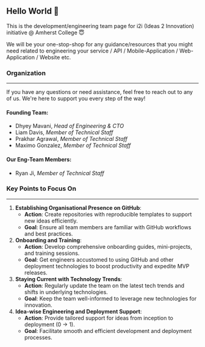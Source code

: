 ## Hello World 👋

This is the development/engineering team page for i2i (Ideas 2 Innovation) initiative @ Amherst College 😇

We will be your one-stop-shop for any guidance/resources that you might need related to engineering your service / API / Mobile-Application / Web-Application / Website etc.

### Organization
---
If you have any questions or need assistance, feel free to reach out to any of us. We're here to support you every step of the way!

#### Founding Team:
- Dhyey Mavani, _Head of Engineering & CTO_
- Liam Davis, _Member of Technical Staff_
- Prakhar Agrawal, _Member of Technical Staff_
- Maximo Gonzalez, _Member of Technical Staff_

#### Our Eng-Team Members:
- Ryan Ji, _Member of Technical Staff_

### Key Points to Focus On
---
1. **Establishing Organisational Presence on GitHub**:
    - **Action**: Create repositories with reproducible templates to support new ideas efficiently.
    - **Goal**: Ensure all team members are familiar with GitHub workflows and best practices.
2. **Onboarding and Training**:
    - **Action**: Develop comprehensive onboarding guides, mini-projects, and training sessions.
    - **Goal**: Get engineers accustomed to using GitHub and other deployment technologies to boost productivity and expedite MVP releases.
3. **Staying Current with Technology Trends**:
    - **Action**: Regularly update the team on the latest tech trends and shifts in underlying technologies.
    - **Goal**: Keep the team well-informed to leverage new technologies for innovation.
4. **Idea-wise Engineering and Deployment Support**:
    - **Action**: Provide tailored support for ideas from inception to deployment (0 → 1).
    - **Goal**: Facilitate smooth and efficient development and deployment processes.

